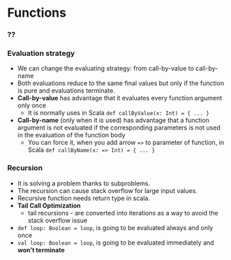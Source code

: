 Functions
====================

### ??


### Evaluation strategy
- We can change the evaluating strategy: from call-by-value to call-by-name
- Both evaluations reduce to the same final values but only if the function is pure and evaluations terminate.
- **Call-by-value** has advantage that it evaluates every function argument only once
  - It is normally uses in Scala `def callByValue(x: Int) = { ... }`
- **Call-by-name** (only when it is used) has advantage that a function argument is not evaluated if the corresponding parameters is not used in the evaluation of the function body
  - You can force it, when you add arrow `=>` to parameter of function, in Scala `def callByName(x: => Int) = { ... }`

### Recursion
- It is solving a problem thanks to subproblems.
- The recursion can cause stack overflow for large input values.
- Recursive function needs return type in scala. 
- **Tail Call Optimization**
  - tail recursions - are converted into iterations as a way to avoid the stack overflow issue
- `def loop: Boolean = loop`, is going to be evaluated always and only once
- `val loop: Boolean = loop`, is going to be evaluated immediately and **won’t terminate**  

